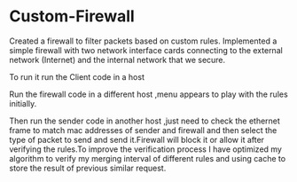 # Custom-Firewall
Created a firewall to filter packets based on custom rules.
Implemented a simple firewall with two network interface cards connecting to the external network (Internet) 
and the internal network that we secure.

To run it 
run the Client code in a host

Run the firewall code in a different host ,menu appears to play with the rules initially.

Then run the sender code in another host ,just need to check the ethernet frame to match mac addresses 
of sender and firewall and then select the type of packet to send and send it.Firewall will block it 
or allow it after verifying the rules.To improve the verification process I have optimized my algorithm 
to verify my merging interval of different rules and using cache to store the result of previous similar request.
